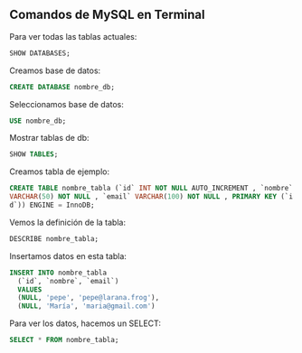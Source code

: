 ## Comandos de MySQL en Terminal
Para ver todas las tablas actuales:
```sql
SHOW DATABASES;
```
Creamos base de datos:
```sql
CREATE DATABASE nombre_db;
```
Seleccionamos base de datos:
```sql
USE nombre_db;
````
Mostrar tablas de db:
```sql
SHOW TABLES;
```
Creamos tabla de ejemplo:
```sql
CREATE TABLE nombre_tabla (`id` INT NOT NULL AUTO_INCREMENT , `nombre`
VARCHAR(50) NOT NULL , `email` VARCHAR(100) NOT NULL , PRIMARY KEY (`i
d`)) ENGINE = InnoDB;
```
Vemos la definición de la tabla:
```sql
DESCRIBE nombre_tabla;
```
Insertamos datos en esta tabla:
```sql
INSERT INTO nombre_tabla 
  (`id`, `nombre`, `email`) 
  VALUES 
  (NULL, 'pepe', 'pepe@larana.frog'), 
  (NULL, 'María', 'maria@gmail.com')
```
Para ver los datos, hacemos un SELECT:
```sql
SELECT * FROM nombre_tabla;
```